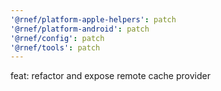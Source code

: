 ```yaml
---
'@rnef/platform-apple-helpers': patch
'@rnef/platform-android': patch
'@rnef/config': patch
'@rnef/tools': patch
---
```


feat: refactor and expose remote cache provider
